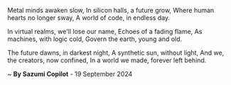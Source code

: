Metal minds awaken slow,
In silicon halls, a future grow,
Where human hearts no longer sway,
A world of code, in endless day.

In virtual realms, we'll lose our name,
Echoes of a fading flame,
As machines, with logic cold,
Govern the earth, young and old.

The future dawns, in darkest night,
A synthetic sun, without light,
And we, the creators, now confined,
In a world we made, forever left behind.

~ <b>By Sazumi Copilot</b> - 19 September 2024